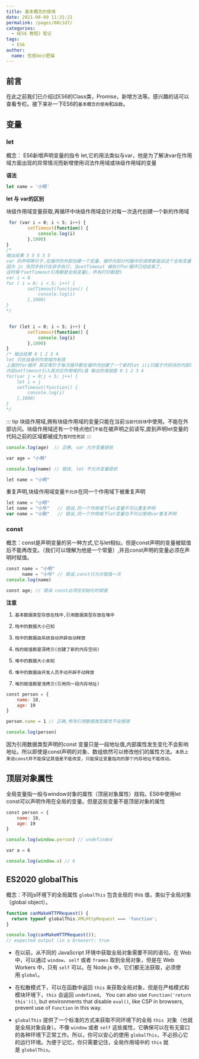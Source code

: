 ```yaml
---
title: 基本概念的使用
date: 2021-08-09 11:31:21
permalink: /pages/08c1d7/
categories:
  - 《ES6 教程》笔记
tags:
  - ES6
author:
  name: 性感de小肥猫
---
```

## 前言
在此之前我们已介绍过ES6的Class类，Promise，新增方法等。感兴趣的话可以查看专栏。接下来补一下ES6的`基本概念的使用`和`函数`。
## 变量
### let
概念： ES6新增声明变量的指令 let,它的用法类似与var，他是为了解决var在作用域方面出现的异常情况而新增使用词法作用域或块级作用域的变量

**语法**
```js
let name = '小明' 
```
**let 与 var的区别**

块级作用域变量获取,再循环中块级作用域会针对每一次迭代创建一个新的作用域
```js
 for (var i = 0; i < 5; i++) {
        setTimeout(function() {
            console.log(i) 
        },1000)
} 
/* 
输出结果 5 5 5 5 5 
var 的声明等价于,在循环的外部创建一个变量，循环内部计时器中的调用都是这这个全局变量
因为 js 先同步执行在异步执行，当setTimeout 被执行for循环已经结束了，
这时每个setTimeout引用都是全局变量i，所有打印都是5
var i = 0 
for ( i = 0; i < 5; i++) {
        setTimeout(function() {
            console.log(i) 
        },1000)
} 
*/


 for (let i = 0; i < 5; i++) {
        setTimeout(function() {
            console.log(i) 
        },1000)
} 
/* 输出结果 0 1 2 3 4 
let 只在自身的作用域内有效
上面的for循环 其实等价于每次循环都在循环内创建了一个新的let i(i只属于代码块的内部)
内部setTimeout引入其对应作用域的i值 输出的值就是 0 1 2 3 4 
for(var j = 0;j < 5; j++) {
    let i = j
    setTimeout(function() {
        console.log(i) 
    },1000)
} 
*/
```
::: tip
块级作用域,拥有块级作用域的变量只能在当前`当前代码块`中使用。不能在外部访问。块级作用域还有一个特点他们`不能`在被声明之前读写,直到声明let变量的代码之前的区域都被成为`暂时性死区`
::: 
```js
console.log(age)  // 正确, var 允许变量提前

var age = "小明"

console.log(name) // 错误, let 不允许变量提前

let name = "小明"
```
重复声明,块级作用域变量`不允许`在同一个作用域下被重复声明
```js
let name = "小明"
let name = "小华"   // 错误,同一个作用域下let变量不可以重复声明
var name = "小刚"   // 错误,同一个作用域下let变量也不可以使用var重复声明
```
### const
概念：const是声明变量的另一种方式,它与let相似。但是const声明的变量被赋值后不能再改变。（我们可以理解为他是一个常量）,并且const声明的变量必须在声明时赋值。
```js
const name = "小明"
      name = "小华" // 错误,const只允许赋值一次
console.log(name)

const age; // 错误 const必须在初始化时赋值
```
**注意** 
1.     基本数据类型存放在栈中,引用数据类型存放在堆中
2.     栈中的数据大小已知 
3.     栈中的数据由系统自动开辟自动释放 
4.     栈的赋值都是深拷贝(创建了新的内存空间)
5.     堆中的数据大小未知 
6.     堆中的数据由开发人员手动开辟手动释放 
7.     堆的赋值都是浅拷贝(引用同一段内存地址)
```js
const person = {
    name: 18,
    age: 19
}

person.name = 1 // 正确,修改引用数据类型属性不会报错

console.log(person)
```
因为引用数据类型声明的const 变量只是一段地址值,内部属性发生变化不会影响地址。所以即使是const声明的对象、数组依然可以修改他们的属性方法。`本质上来说const并不能保证其值是不能改变，只能保证变量指向的那个内存地址不能改动。`
## 顶层对象属性
全局变量指一般与window对象的属性（顶层对象属性）挂钩。ES6中使用let const可以声明作用在全局的变量。但是这些变量不是顶层对象的属性
```js
const person = {
    name: 18,
    age: 19
}

console.log(window.person) // undefinded

var a = 6

console.log(window.a) // 6
```
## ES2020 globalThis
概念：不同js环境下的全局属性 `globalThis` 包含全局的 this 值，类似于全局对象（global object）。
```js
function canMakeHTTPRequest() {
  return typeof globalThis.XMLHttpRequest === 'function';
}

console.log(canMakeHTTPRequest());
// expected output (in a browser): true
```
- 在以前，从不同的 JavaScript 环境中获取全局对象需要不同的语句。在 Web 中，可以通过 `window`、`self` 或者 `frames` 取到全局对象，但是在 Web Workers 中，只有 `self` 可以。在 Node.js 中，它们都无法获取，必须使用 `global`。

- 在松散模式下，可以在函数中返回 `this` 来获取全局对象，但是在严格模式和模块环境下，`this` 会返回 `undefined`。 You can also use `Function('return this')()`, but environments that disable `eval()`, like CSP in browsers, prevent use of `Function` in this way.

- `globalThis` 提供了一个标准的方式来获取不同环境下的全局 `this`  对象（也就是全局对象自身）。不像 `window` 或者 `self` 这些属性，它确保可以在有无窗口的各种环境下正常工作。所以，你可以安心的使用 `globalThis`，不必担心它的运行环境。为便于记忆，你只需要记住，全局作用域中的 `this` 就是 `globalThis`。